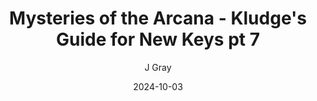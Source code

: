---
title: 'Mysteries of the Arcana - Kludge''s Guide for New Keys pt 7'
alt: 'Mysteries of the Arcana'
date: '2024-10-03'
author: 'J Gray'
artist: 'Keira'
---